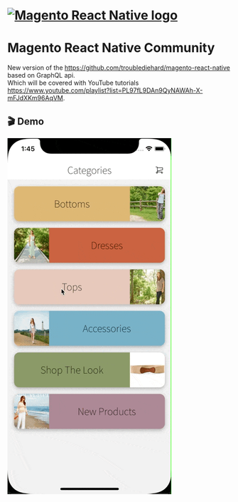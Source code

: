 <h1 align="left">
  <br>
  <a href="http://troublediehard.github.io/"><img src="https://github.com/troublediehard/magento-react-native-community/blob/master/ios/MagentoReactNativeCommunity/Images.xcassets/splash.imageset/mrn-bold.png" alt="Magento React Native logo" width="200"></a>
</h1>

# Magento React Native Community
New version of the https://github.com/troublediehard/magento-react-native based on GraphQL api.     
Which will be covered with YouTube tutorials https://www.youtube.com/playlist?list=PL97fL9DAn9QyNAWAh-X-mFJdXKm96AqVM.

## 🎬 Demo
![Demo](docs/demo.gif)
